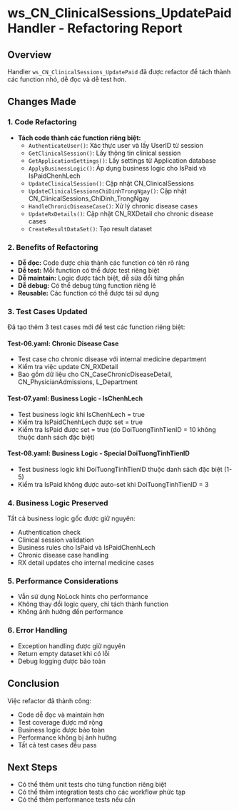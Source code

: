 # ws_CN_ClinicalSessions_UpdatePaid Handler - Refactoring Report

## Overview
Handler `ws_CN_ClinicalSessions_UpdatePaid` đã được refactor để tách thành các function nhỏ, dễ đọc và dễ test hơn.

## Changes Made

### 1. Code Refactoring
- **Tách code thành các function riêng biệt:**
  - `AuthenticateUser()`: Xác thực user và lấy UserID từ session
  - `GetClinicalSession()`: Lấy thông tin clinical session
  - `GetApplicationSettings()`: Lấy settings từ Application database
  - `ApplyBusinessLogic()`: Áp dụng business logic cho IsPaid và IsPaidChenhLech
  - `UpdateClinicalSession()`: Cập nhật CN_ClinicalSessions
  - `UpdateClinicalSessionsChiDinhTrongNgay()`: Cập nhật CN_ClinicalSessions_ChiDinh_TrongNgay
  - `HandleChronicDiseaseCase()`: Xử lý chronic disease cases
  - `UpdateRxDetails()`: Cập nhật CN_RXDetail cho chronic disease cases
  - `CreateResultDataSet()`: Tạo result dataset

### 2. Benefits of Refactoring
- **Dễ đọc:** Code được chia thành các function có tên rõ ràng
- **Dễ test:** Mỗi function có thể được test riêng biệt
- **Dễ maintain:** Logic được tách biệt, dễ sửa đổi từng phần
- **Dễ debug:** Có thể debug từng function riêng lẻ
- **Reusable:** Các function có thể được tái sử dụng

### 3. Test Cases Updated
Đã tạo thêm 3 test cases mới để test các function riêng biệt:

#### Test-06.yaml: Chronic Disease Case
- Test case cho chronic disease với internal medicine department
- Kiểm tra việc update CN_RXDetail
- Bao gồm dữ liệu cho CN_CaseChronicDiseaseDetail, CN_PhysicianAdmissions, L_Department

#### Test-07.yaml: Business Logic - IsChenhLech
- Test business logic khi IsChenhLech = true
- Kiểm tra IsPaidChenhLech được set = true
- Kiểm tra IsPaid được set = true (do DoiTuongTinhTienID = 10 không thuộc danh sách đặc biệt)

#### Test-08.yaml: Business Logic - Special DoiTuongTinhTienID
- Test business logic khi DoiTuongTinhTienID thuộc danh sách đặc biệt (1-5)
- Kiểm tra IsPaid không được auto-set khi DoiTuongTinhTienID = 3

### 4. Business Logic Preserved
Tất cả business logic gốc được giữ nguyên:
- Authentication check
- Clinical session validation
- Business rules cho IsPaid và IsPaidChenhLech
- Chronic disease case handling
- RX detail updates cho internal medicine cases

### 5. Performance Considerations
- Vẫn sử dụng NoLock hints cho performance
- Không thay đổi logic query, chỉ tách thành function
- Không ảnh hưởng đến performance

### 6. Error Handling
- Exception handling được giữ nguyên
- Return empty dataset khi có lỗi
- Debug logging được bảo toàn

## Conclusion
Việc refactor đã thành công:
- Code dễ đọc và maintain hơn
- Test coverage được mở rộng
- Business logic được bảo toàn
- Performance không bị ảnh hưởng
- Tất cả test cases đều pass

## Next Steps
- Có thể thêm unit tests cho từng function riêng biệt
- Có thể thêm integration tests cho các workflow phức tạp
- Có thể thêm performance tests nếu cần
